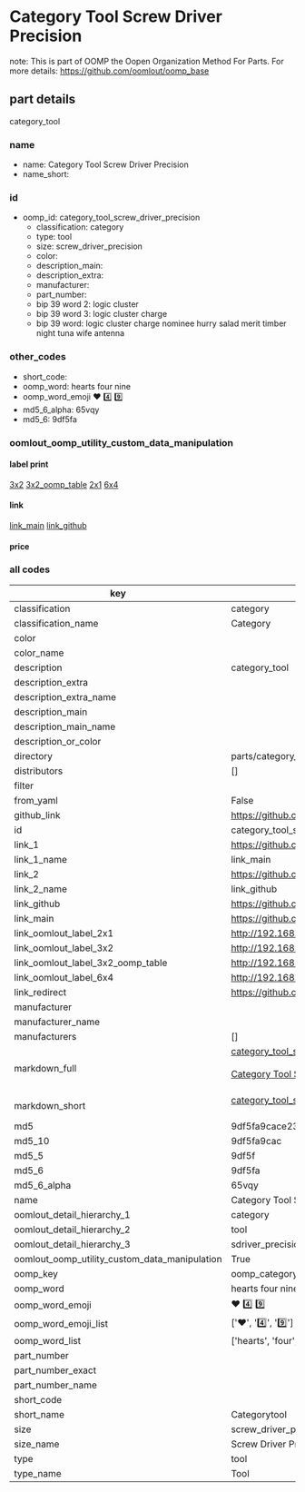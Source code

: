 # Category Tool Screw Driver Precision  

note: This is part of OOMP the Oopen Organization Method For Parts. For more details: https://github.com/oomlout/oomp_base

##  part details
  



category_tool



### name
* name: Category Tool Screw Driver Precision
* name_short: 
### id
* oomp_id: category_tool_screw_driver_precision
  * classification: category
  * type: tool
  * size: screw_driver_precision
  * color: 
  * description_main: 
  * description_extra: 
  * manufacturer: 
  * part_number: 
  * bip 39 word 2: logic cluster
  * bip 39 word 3: logic cluster charge
  * bip 39 word: logic cluster charge nominee hurry salad merit timber night tuna wife antenna

### other_codes
* short_code: 
* oomp_word: hearts four nine
* oomp_word_emoji :hearts: :four: :nine:
* md5_6_alpha: 65vqy
* md5_6: 9df5fa






### oomlout_oomp_utility_custom_data_manipulation
#### label print
[3x2](http://192.168.1.245:1112/?label=oomp%2065vqy)
[3x2_oomp_table](http://192.168.1.108:1112/?label=oomp%2065vqy)
[2x1](http://192.168.1.242:1112/?label=oomp%2065vqy)
[6x4](http://192.168.1.55:1112/?label=oomp%2065vqy)    

#### link

[link_main](https://github.com/oomlout/oomlout_oomp_version_1_messy/tree/main/parts/category_tool_screw_driver_precision) [link_github](https://github.com/oomlout/oomlout_oomp_version_1_messy/tree/main/parts/category_tool_screw_driver_precision)                             

#### price







### all codes 
| key | value |  
| --- | --- |  
| classification | category |  
| classification_name | Category |  
| color |  |  
| color_name |  |  
| description | category_tool |  
| description_extra |  |  
| description_extra_name |  |  
| description_main |  |  
| description_main_name |  |  
| description_or_color |   |  
| directory | parts/category_tool_screw_driver_precision |  
| distributors | [] |  
| filter |  |  
| from_yaml | False |  
| github_link | https://github.com/oomlout/oomlout_oomp_part_src/tree/main/parts/category_tool_screw_driver_precision |  
| id | category_tool_screw_driver_precision |  
| link_1 | https://github.com/oomlout/oomlout_oomp_version_1_messy/tree/main/parts/category_tool_screw_driver_precision |  
| link_1_name | link_main |  
| link_2 | https://github.com/oomlout/oomlout_oomp_version_1_messy/tree/main/parts/category_tool_screw_driver_precision |  
| link_2_name | link_github |  
| link_github | https://github.com/oomlout/oomlout_oomp_version_1_messy/tree/main/parts/category_tool_screw_driver_precision |  
| link_main | https://github.com/oomlout/oomlout_oomp_version_1_messy/tree/main/parts/category_tool_screw_driver_precision |  
| link_oomlout_label_2x1 | http://192.168.1.242:1112/?label=oomp%2065vqy |  
| link_oomlout_label_3x2 | http://192.168.1.245:1112/?label=oomp%2065vqy |  
| link_oomlout_label_3x2_oomp_table | http://192.168.1.108:1112/?label=oomp%2065vqy |  
| link_oomlout_label_6x4 | http://192.168.1.55:1112/?label=oomp%2065vqy |  
| link_redirect | https://github.com/oomlout/oomlout_oomp_version_1_messy/tree/main/parts/category_tool_screw_driver_precision |  
| manufacturer |  |  
| manufacturer_name |  |  
| manufacturers | [] |  
| markdown_full | [category_tool_screw_driver_precision](none)<br>[](none)<br>[Category Tool Screw Driver Precision](none)<br><br> |  
| markdown_short | [category_tool_screw_driver_precision](none)<br><br> |  
| md5 | 9df5fa9cace23172f937d95e4d0b1c1c |  
| md5_10 | 9df5fa9cac |  
| md5_5 | 9df5f |  
| md5_6 | 9df5fa |  
| md5_6_alpha | 65vqy |  
| name | Category Tool Screw Driver Precision |  
| oomlout_detail_hierarchy_1 | category |  
| oomlout_detail_hierarchy_2 | tool |  
| oomlout_detail_hierarchy_3 | sdriver_precision |  
| oomlout_oomp_utility_custom_data_manipulation | True |  
| oomp_key | oomp_category_tool_screw_driver_precision |  
| oomp_word | hearts four nine |  
| oomp_word_emoji | :hearts: :four: :nine: |  
| oomp_word_emoji_list | [':hearts:', ':four:', ':nine:'] |  
| oomp_word_list | ['hearts', 'four', 'nine'] |  
| part_number |  |  
| part_number_exact |  |  
| part_number_name |  |  
| short_code |  |  
| short_name | Categorytool |  
| size | screw_driver_precision |  
| size_name | Screw Driver Precision |  
| type | tool |  
| type_name | Tool |  

